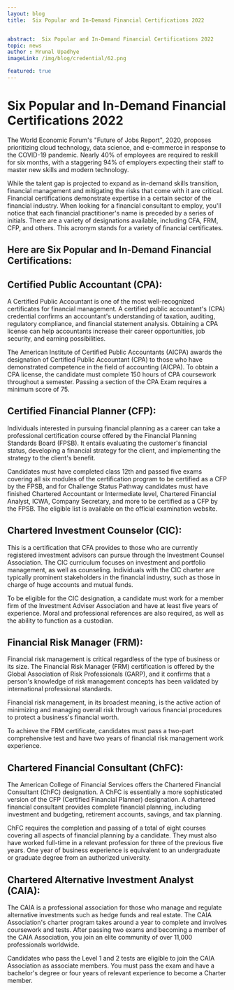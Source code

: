 ```yaml
---
layout: blog
title:  Six Popular and In-Demand Financial Certifications 2022


abstract:  Six Popular and In-Demand Financial Certifications 2022
topic: news
author : Mrunal Upadhye
imageLink: /img/blog/credential/62.png

featured: true
---
```


# Six Popular and In-Demand Financial Certifications 2022


The World Economic Forum's "Future of Jobs Report", 2020, proposes prioritizing cloud technology, data science, and e-commerce in response to the COVID-19 pandemic. Nearly 40% of employees are required to reskill for six months, with a staggering 94% of employers expecting their staff to master new skills and modern technology.

While the talent gap is projected to expand as in-demand skills transition, financial management and mitigating the risks that come with it are critical. Financial certifications demonstrate expertise in a certain sector of the financial industry. When looking for a financial consultant to employ, you'll notice that each financial practitioner's name is preceded by a series of initials. There are a variety of designations available, including CFA, FRM, CFP, and others. This acronym stands for a variety of financial certificates.

## Here are Six Popular and In-Demand Financial Certifications:

## Certified Public Accountant (CPA):


A Certified Public Accountant is one of the most well-recognized certificates for financial management. A certified public accountant's (CPA) credential confirms an accountant's understanding of taxation, auditing, regulatory compliance, and financial statement analysis. Obtaining a CPA license can help accountants increase their career opportunities, job security, and earning possibilities.

The American Institute of Certified Public Accountants (AICPA) awards the designation of Certified Public Accountant (CPA) to those who have demonstrated competence in the field of accounting (AICPA). To obtain a CPA license, the candidate must complete 150 hours of CPA coursework throughout a semester. Passing a section of the CPA Exam requires a minimum score of 75.

## Certified Financial Planner (CFP):

Individuals interested in pursuing financial planning as a career can take a professional certification course offered by the Financial Planning Standards Board (FPSB). It entails evaluating the customer's financial status, developing a financial strategy for the client, and implementing the strategy to the client's benefit.

Candidates must have completed class 12th and passed five exams covering all six modules of the certification program to be certified as a CFP by the FPSB, and for Challenge Status Pathway candidates must have finished Chartered Accountant or Intermediate level, Chartered Financial Analyst, ICWA, Company Secretary, and more to be certified as a CFP by the FPSB. The eligible list is available on the official examination website.

## Chartered Investment Counselor (CIC):

This is a certification that CFA provides to those who are currently registered investment advisors can pursue through the Investment Counsel Association. The CIC curriculum focuses on investment and portfolio management, as well as counseling. Individuals with the CIC charter are typically prominent stakeholders in the financial industry, such as those in charge of huge accounts and mutual funds.

To be eligible for the CIC designation, a candidate must work for a member firm of the Investment Adviser Association and have at least five years of experience. Moral and professional references are also required, as well as the ability to function as a custodian.

## Financial Risk Manager (FRM):

Financial risk management is critical regardless of the type of business or its size. The Financial Risk Manager (FRM) certification is offered by the Global Association of Risk Professionals (GARP), and it confirms that a person's knowledge of risk management concepts has been validated by international professional standards.

Financial risk management, in its broadest meaning, is the active action of minimizing and managing overall risk through various financial procedures to protect a business's financial worth.

To achieve the FRM certificate, candidates must pass a two-part comprehensive test and have two years of financial risk management work experience.

## Chartered Financial Consultant (ChFC):

The American College of Financial Services offers the Chartered Financial Consultant (ChFC) designation. A ChFC is essentially a more sophisticated version of the CFP (Certified Financial Planner) designation. A chartered financial consultant provides complete financial planning, including investment and budgeting, retirement accounts, savings, and tax planning.

ChFC requires the completion and passing of a  total of eight courses covering all aspects of financial planning by a candidate. They must also have worked full-time in a relevant profession for three of the previous five years. One year of business experience is equivalent to an undergraduate or graduate degree from an authorized university.

## Chartered Alternative Investment Analyst (CAIA):

The CAIA is a professional association for those who manage and regulate alternative investments such as hedge funds and real estate. The CAIA Association's charter program takes around a year to complete and involves coursework and tests. After passing two exams and becoming a member of the CAIA Association, you join an elite community of over 11,000 professionals worldwide.

Candidates who pass the Level 1 and 2 tests are eligible to join the CAIA Association as associate members. You must pass the exam and have a bachelor's degree or four years of relevant experience to become a Charter member.
